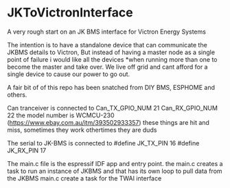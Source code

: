 # JKToVictronInterface
A very rough start on an JK BMS interface for Victron Energy Systems

The intention is to have a standalone device that can communicate the JKBMS details to Victron, But instead of having a master node as a single point of failure i would like all the devices *when running more than one to become the master and take over. We live off grid and cant afford for a single device to cause our power to go out. 

A fair bit of of this repo has been snatched from DIY BMS, ESPHOME and others. 

Can tranceiver is connected to 
 Can_TX_GPIO_NUM             21
 Can_RX_GPIO_NUM             22
 the model number is WCMCU-230  (https://www.ebay.com.au/itm/393502933357) these things are hit and miss, sometimes they work othertimes they are duds

 The serial to JK-BMS is connected to
  #define JK_TX_PIN 16
  #define JK_RX_PIN 17

The main.c file is the espressif IDF app and entry point. 
  the main.c creates a task to run an instance of JKBMS and that has its own loop to pull data from the JKBMS
  main.c create a task for the TWAI interface
